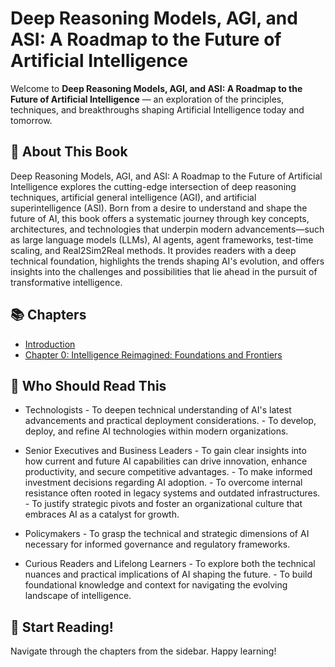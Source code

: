# Deep Reasoning Models, AGI, and ASI: A Roadmap to the Future of Artificial Intelligence

Welcome to **Deep Reasoning Models, AGI, and ASI: A Roadmap to the Future of Artificial Intelligence** — an exploration of the principles, techniques, and breakthroughs shaping Artificial Intelligence today and tomorrow.

## 🚀 About This Book

Deep Reasoning Models, AGI, and ASI: A Roadmap to the Future of Artificial Intelligence explores the cutting-edge intersection of deep reasoning techniques, artificial general intelligence (AGI), and artificial superintelligence (ASI). Born from a desire to understand and shape the future of AI, this book offers a systematic journey through key concepts, architectures, and technologies that underpin modern advancements—such as large language models (LLMs), AI agents, agent frameworks, test-time scaling, and Real2Sim2Real methods. It provides readers with a deep technical foundation, highlights the trends shaping AI's evolution, and offers insights into the challenges and possibilities that lie ahead in the pursuit of transformative intelligence.

## 📚 Chapters

- [Introduction](intro.md)
- [Chapter 0: Intelligence Reimagined: Foundations and Frontiers](ch1n.md)
<!-- - [Chapter 1: Deep Reasoning Models, AGI, and ASI_ A Roadmap to the Future of Artificial Intelligence](V2.1.Deep Reasoning Models, AGI, and ASI_ A Roadmap to the Future of Artificial Intelligence.md)
- [Chapter 2: The Pretraining Revolution and the Scaling Laws](Chapter 2_ The Pretraining Revolution and the Scaling Laws.md)
- [Chapter 3: The Power of Parallelism](Chapter 3_ The Power of Parallelism.md)
- [Chapter 4: The Data Renaissance_ Quality over Quantity](Chapter 4_ The Data Renaissance_ Quality over Quantity.md)
- [Chapter 5: AI Agents](Chapter 5.2_ AI Agent.md)
- [Chapter 6: The Asymmetry of Creation](Chapter 6_ The Asymmetry of Creation.md)
- [Chapter 7: The Rise of the AI Arbiter](Chapter 7_ The Rise of the AI Arbiter.md)
- [Chapter 8: Test-Time Scaling](Chapter 8_ Test-Time Scaling.md)
- [Chapter 9: Distillation_ Transferring Intelligence to Efficient Models](Chapter 9_ Distillation_ Transferring Intelligence to Efficient Models.md)
- [Chapter 10: Emerging Frontiers in Deep Reasoning](Chapter 10_ Emerging Frontiers in Deep Reasoning.md)
- [Chapter 11: Real2Sim2Real and Transcendence](Chapter 11_ Real2Sim2Real and Transcendence.md)
- [Chapter 12: The Evolving Tapestry of Intelligence](Chapter 12_ The Evolving Tapestry of Intelligence.md) -->





## 🌟 Who Should Read This


* Technologists
      - To deepen technical understanding of AI's latest advancements and practical deployment considerations.
      - To develop, deploy, and refine AI technologies within modern organizations.

* Senior Executives and Business Leaders
      - To gain clear insights into how current and future AI capabilities can drive innovation, enhance productivity, and secure competitive advantages.
      - To make informed investment decisions regarding AI adoption.
      - To overcome internal resistance often rooted in legacy systems and outdated infrastructures.
      - To justify strategic pivots and foster an organizational culture that embraces AI as a catalyst for growth.
  
* Policymakers
      - To grasp the technical and strategic dimensions of AI necessary for informed governance and regulatory frameworks.

* Curious Readers and Lifelong Learners
      - To explore both the technical nuances and practical implications of AI shaping the future.
      - To build foundational knowledge and context for navigating the evolving landscape of intelligence.


## 📖 Start Reading!

Navigate through the chapters from the sidebar. Happy learning!
